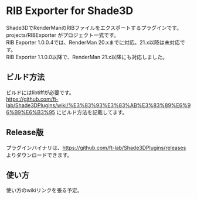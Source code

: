 # RIB Exporter for Shade3D

Shade3DでRenderManのRIBファイルをエクスポートするプラグインです。<br>
projects/RIBExporter がプロジェクト一式です。<br>
RIB Exporter 1.0.0.4では、RenderMan 20.xまでに対応。21.x以降は未対応です。<br>
RIB Exporter 1.1.0.0以降で、RenderMan 21.x以降にも対応しました。<br>

## ビルド方法

ビルドにはlibtiffが必要です。<br>
https://github.com/ft-lab/Shade3DPlugins/wiki/%E3%83%93%E3%83%AB%E3%83%89%E6%96%B9%E6%B3%95 にビルド方法を記載してます。<br>

## Release版

プラグインバイナリは、https://github.com/ft-lab/Shade3DPlugins/releases <br>
よりダウンロードできます。

## 使い方

使い方のwikiリンクを張る予定。
